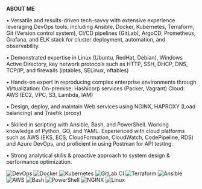 **ABOUT ME**

• Versatile and results-driven tech-savvy with extensive experience leveraging DevOps tools, including Ansible, Docker, Kubernetes, Terraform, Git (Version control system), CI/CD pipelines (GitLab), ArgoCD, Prometheus, Grafana, and ELK stack for cluster deployment, automation, and observability.

• Demonstrated expertise in Linux (Ubuntu, RedHat, Debian), Windows Active Directory, key network protocols such as HTTP, SSH, DHCP, DNS, TCP/IP, and firewalls (iptables, SELinux, nftables)

• Hands-on expert in reproducing complex enterprise environments through Virtualization:
On-premise: Hashicorp services (Packer, Vagrant)      Cloud: AWS (EC2, VPC, S3, Lambda, IAM)

• Design, deploy, and maintain Web services using NGINX, HAPROXY (Load balancing) and Traefik (proxy)

• Skilled in scripting with Ansible, Bash, and PowerShell. Working knowledge of Python, GO, and YAML. Experienced with cloud platforms such as AWS (EKS, ECS, CloudFormation, CloudWatch, CodePipeline, RDS) and Azure DevOps, and proficient in using Postman for API testing. 

• Strong analytical skills & proactive approach to system design & performance optimization.  

![DevOps](https://img.shields.io/badge/DevOps-Yellow?style=for-the-badge&labelColor=black&color=FFD700)
![Docker](https://img.shields.io/badge/Docker-2496ED?style=for-the-badge&logo=docker&logoColor=white)
![Kubernetes](https://img.shields.io/badge/Kubernetes-326CE5?style=for-the-badge&logo=kubernetes&logoColor=white)
![GitLab CI](https://img.shields.io/badge/GitLab%20CI-FC6D26?style=for-the-badge&logo=gitlab&logoColor=white)
![Terraform](https://img.shields.io/badge/Terraform-844FBA?style=for-the-badge&logo=terraform&logoColor=white)
![Ansible](https://img.shields.io/badge/Ansible-EE0000?style=for-the-badge&logo=ansible&logoColor=white)
![AWS](https://img.shields.io/badge/AWS-232F3E?style=for-the-badge&logo=amazon-aws&logoColor=white)
![Bash](https://img.shields.io/badge/Bash-121011?style=for-the-badge&logo=gnu-bash&logoColor=white)
![PowerShell](https://img.shields.io/badge/PowerShell-5391FE?style=for-the-badge&logo=powershell&logoColor=white)
![NGINX](https://img.shields.io/badge/NGINX-Green?style=for-the-badge&labelColor=black&color=32CD32)
![Linux](https://img.shields.io/badge/Linux-Red?style=for-the-badge&labelColor=black&color=FF4500)

